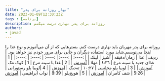 ```yaml
---
title: "نهار روزانه برای پدر"
date: 2023-01-09T12:30:23Z
tags : [برنامه]
description: روزانه برای پدر نهاری درست میکنم
authors:
- javad
---
```


روزانه برای پدر مهربان باید نهاری درست کنم. بسترهایی که از آن می‌آموزم و نوع غذا را اینجا می‌نویسم.شاید مورد استفاده دیگران و جایی برای مرور خودم نیز خواهد بود.
| ردیف | غذا |  زمان/دقیقه | آشپز | لینک |
| :----: |  :----: |  :----: | :----: |  :----: |
| 1 | غذای جدید با سینه مرغ  | ٤:٣٦  | مهلا | [آموزش](https://www.youtube.com/watch?v=6f1LSwtuj2g) |
| 2 | غذا  با سینه مرغ  | 1  | کوک مک | [آموزش](https://www.youtube.com/watch?v=tAMf9vKolcg&list=PL1ygF2bIRjFZW9qATra8NRsjgaRFzUvQk) |
| 3 | لوبیا پلو مجلسی  | ١٠:٢٧  | ته‌دیگ | [آموزش](https://www.youtube.com/watch?v=gl5iBT4En0M) |
| 4 |لوبیا پلو رستورانی | 5:26 | شف کامران | [آموزش](https://www.youtube.com/watch?v=Wmx72xUq6Us) |
| 5 | هویج‌پلو | 8:39 | نواب ابراهیمی | [آموزش](https://www.youtube.com/watch?v=zx7DdQYu6YY) |
